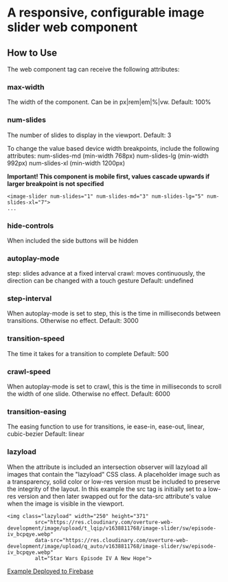# A responsive, configurable image slider web component
## How to Use

The web component tag can receive the following attributes:
### max-width
The width of the component. Can be in px|rem|em|%|vw. Default: 100%

### num-slides
The number of slides to display in the viewport. Default: 3

To change the value based device width breakpoints, include the following attributes:
num-slides-md (min-width 768px)
num-slides-lg (min-width 992px)
num-slides-xl (min-width 1200px)

**Important! This component is mobile first, values cascade upwards if larger breakpoint is not specified**
```
<image-slider num-slides="1" num-slides-md="3" num-slides-lg="5" num-slides-xl="7">
...
```

### hide-controls
When included the side buttons will be hidden

### autoplay-mode
step: slides advance at a fixed interval
crawl: moves continuously, the direction can be changed with a touch gesture
Default: undefined

### step-interval
When autoplay-mode is set to step, this is the time in milliseconds between transitions. Otherwise no effect.
Default: 3000

### transition-speed
The time it takes for a transition to complete
Default: 500

### crawl-speed
When autoplay-mode is set to crawl, this is the time in milliseconds to scroll the width of one slide. Otherwise no effect.
Default: 6000

### transition-easing
The easing function to use for transitions, ie ease-in, ease-out, linear, cubic-bezier
Default: linear

### lazyload
When the attribute is included an intersection observer will lazyload all images that contain the "lazyload" CSS class. A placeholder image such as a transparency, solid color or low-res version must be included to preserve the integrity of the layout. In this example the src tag is initially set to a low-res version and then later swapped out for the data-src attribute's value when the image is visible in the viewport.

```
<img class="lazyload" width="250" height="371"
         src="https://res.cloudinary.com/overture-web-development/image/upload/t_lqip/v1638811768/image-slider/sw/episode-iv_bcpqye.webp"
         data-src="https://res.cloudinary.com/overture-web-development/image/upload/q_auto/v1638811768/image-slider/sw/episode-iv_bcpqye.webp"
         alt="Star Wars Episode IV A New Hope">
```

[Example Deployed to Firebase](https://image-slider-test-814bd.web.app/)
